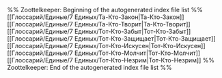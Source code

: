 %% Zoottelkeeper: Beginning of the autogenerated index file list  %%
 [[Глоссарий/Единые/7 Единых/Та-Кто-Закон|Та-Кто-Закон]]
 [[Глоссарий/Единые/7 Единых/Та-Кто-Творит|Та-Кто-Творит]]
 [[Глоссарий/Единые/7 Единых/Тот-Кто-Забыт|Тот-Кто-Забыт]]
 [[Глоссарий/Единые/7 Единых/Тот-Кто-Защищает|Тот-Кто-Защищает]]
 [[Глоссарий/Единые/7 Единых/Тот-Кто-Искусен|Тот-Кто-Искусен]]
 [[Глоссарий/Единые/7 Единых/Тот-Кто-Молчит|Тот-Кто-Молчит]]
 [[Глоссарий/Единые/7 Единых/Тот-Кто-Незрим|Тот-Кто-Незрим]]
%% Zoottelkeeper: End of the autogenerated index file list  %%
